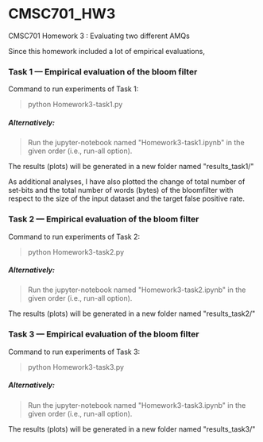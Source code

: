 # CMSC701_HW3
CMSC701 Homework 3 : Evaluating two different AMQs

Since this homework included a lot of empirical evaluations, 

### Task 1 — Empirical evaluation of the bloom filter
Command to run experiments of Task 1:
> python Homework3-task1.py
##### Alternatively:
> Run the jupyter-notebook named "Homework3-task1.ipynb" in the given order (i.e., run-all option).

The results (plots) will be generated in a new folder named "results_task1/"

As additional analyses, I have also plotted the change of total number of set-bits and the total number of words (bytes) of the bloomfilter with respect to the size of the input dataset and the target false positive rate.

### Task 2 — Empirical evaluation of the bloom filter
Command to run experiments of Task 2:
> python Homework3-task2.py
##### Alternatively:
> Run the jupyter-notebook named "Homework3-task2.ipynb" in the given order (i.e., run-all option).

The results (plots) will be generated in a new folder named "results_task2/"


### Task 3 — Empirical evaluation of the bloom filter
Command to run experiments of Task 3:
> python Homework3-task3.py
##### Alternatively:
> Run the jupyter-notebook named "Homework3-task3.ipynb" in the given order (i.e., run-all option).

The results (plots) will be generated in a new folder named "results_task3/"
